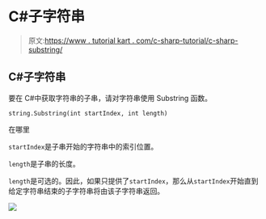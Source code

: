 # C#子字符串

> 原文:[https://www . tutorial kart . com/c-sharp-tutorial/c-sharp-substring/](https://www.tutorialkart.com/c-sharp-tutorial/c-sharp-substring/)

## C#子字符串

要在 C#中获取字符串的子串，请对字符串使用 Substring 函数。

```
string.Substring(int startIndex, int length)
```

在哪里

`startIndex`是子串开始的字符串中的索引位置。

`length`是子串的长度。

`length`是可选的。因此，如果只提供了`startIndex`，那么从`startIndex`开始直到给定字符串结束的子字符串将由该子字符串返回。

[![](../Images/925da31b32d6bc3827932f6c8afb11bb.png)](https://www.tutorialkart.com/)